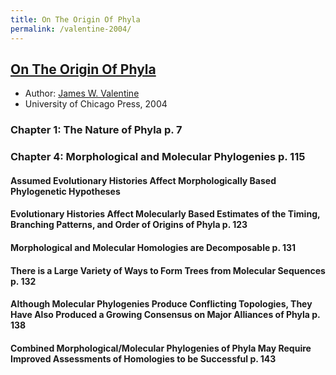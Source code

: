 ```yaml
---
title: On The Origin Of Phyla
permalink: /valentine-2004/
---
```


## [On The Origin Of Phyla](https://press.uchicago.edu/ucp/books/book/chicago/O/bo3616676.html)
* Author: [James W. Valentine](https://ucmp.berkeley.edu/people/james-valentine/)
* University of Chicago Press, 2004

### Chapter 1: The Nature of Phyla p. 7

### Chapter 4: Morphological and Molecular Phylogenies p. 115
#### Assumed Evolutionary Histories Affect Morphologically Based Phylogenetic Hypotheses

#### Evolutionary Histories Affect Molecularly Based Estimates of the Timing, Branching Patterns, and Order of Origins of Phyla p. 123

#### Morphological and Molecular Homologies are Decomposable p. 131

#### There is a Large Variety of Ways to Form Trees from Molecular Sequences p. 132

#### Although Molecular Phylogenies Produce Conflicting Topologies, They Have Also Produced a Growing Consensus on Major Alliances of Phyla p. 138

#### Combined Morphological/Molecular Phylogenies of Phyla May Require Improved Assessments of Homologies to be Successful p. 143
